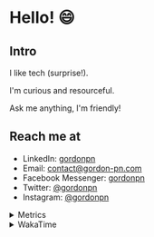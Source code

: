 # Hello! 😄

## Intro

I like tech (surprise!).

I'm curious and resourceful.

Ask me anything, I'm friendly!

## Reach me at

- LinkedIn: [gordonpn](https://www.linkedin.com/in/gordonpn/)
- Email: [contact@gordon-pn.com](mailto:contact@gordon-pn.com)
- Facebook Messenger: [gordonpn](https://www.messenger.com/t/Gordonpn)
- Twitter: [@gordonpn](https://twitter.com/Gordonpn)
- Instagram: [@gordonpn](https://www.instagram.com/gordonpn/)

<details>
  <summary>Metrics</summary>

  <img align="center" src="https://github.com/gordonpn/gordonpn/blob/master/github-metrics.svg" alt="GitHub Metrics">

</details>

<details>
  <summary>WakaTime</summary>

  <!--START_SECTION:waka-->
**I'm an Early 🐤** 

```text
🌞 Morning    178 commits    █████░░░░░░░░░░░░░░░░░░░░   21.63% 
🌆 Daytime    313 commits    █████████░░░░░░░░░░░░░░░░   38.03% 
🌃 Evening    296 commits    █████████░░░░░░░░░░░░░░░░   35.97% 
🌙 Night      36 commits     █░░░░░░░░░░░░░░░░░░░░░░░░   4.37%

```
📅 **I'm Most Productive on Wednesday** 

```text
Monday       128 commits    ████░░░░░░░░░░░░░░░░░░░░░   15.55% 
Tuesday      101 commits    ███░░░░░░░░░░░░░░░░░░░░░░   12.27% 
Wednesday    185 commits    █████░░░░░░░░░░░░░░░░░░░░   22.48% 
Thursday     110 commits    ███░░░░░░░░░░░░░░░░░░░░░░   13.37% 
Friday       124 commits    ███░░░░░░░░░░░░░░░░░░░░░░   15.07% 
Saturday     61 commits     █░░░░░░░░░░░░░░░░░░░░░░░░   7.41% 
Sunday       114 commits    ███░░░░░░░░░░░░░░░░░░░░░░   13.85%

```


📊 **This Week I Spent My Time On** 

```text
💬 Programming Languages: 
Java                     9 hrs 32 mins       ██████████████░░░░░░░░░░░   58.27% 
TypeScript               1 hr 55 mins        ███░░░░░░░░░░░░░░░░░░░░░░   11.77% 
Ruby                     1 hr 50 mins        ██░░░░░░░░░░░░░░░░░░░░░░░   11.27% 
Markdown                 1 hr 10 mins        █░░░░░░░░░░░░░░░░░░░░░░░░   7.15% 
YAML                     36 mins             █░░░░░░░░░░░░░░░░░░░░░░░░   3.67%

🔥 Editors: 
IntelliJ                 13 hrs 55 mins      █████████████████████░░░░   85.06% 
VS Code                  2 hrs 26 mins       ███░░░░░░░░░░░░░░░░░░░░░░   14.94%

```


 Last Updated on 20/10/2022 10:34:22 UTC
<!--END_SECTION:waka-->
</details>
